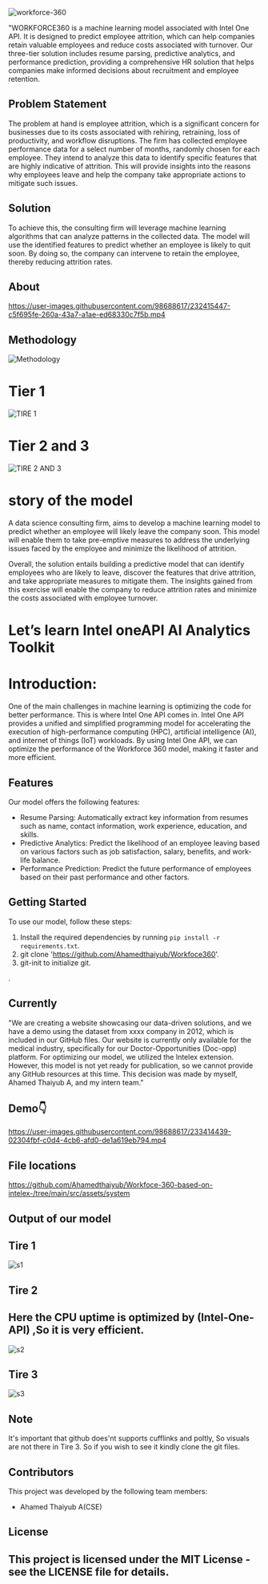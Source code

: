 



![workforce-360](https://github.com/Ahamedthaiyub/Workfoce360/blob/main/Screenshot%20(266).png?raw=true)

"WORKFORCE360 is a machine learning model associated with Intel One API. It is designed to predict employee attrition, which can help companies retain valuable employees and reduce costs associated with turnover. Our three-tier solution includes resume parsing, predictive analytics, and performance prediction, providing a comprehensive HR solution that helps companies make informed decisions about recruitment and employee retention. 
## Problem Statement

The problem at hand is employee attrition, which is a significant concern for businesses due to its costs associated with rehiring, retraining, loss of productivity, and workflow disruptions. The firm has collected employee performance data for a select number of months, randomly chosen for each employee. They intend to analyze this data to identify specific features that are highly indicative of attrition. This will provide insights into the reasons why employees leave and help the company take appropriate actions to mitigate such issues.


## Solution 

To achieve this, the consulting firm will leverage machine learning algorithms that can analyze patterns in the collected data. The model will use the identified features to predict whether an employee is likely to quit soon. By doing so, the company can intervene to retain the employee, thereby reducing attrition rates.

## About


https://user-images.githubusercontent.com/98688617/232415447-c5f695fe-260a-43a7-a1ae-ed68330c7f5b.mp4

## Methodology
![Methodology](https://github.com/Ahamedthaiyub/Workfoce360/blob/main/Screenshot%20(267).png?raw=true)

# Tier 1

![TIRE 1](https://github.com/Ahamedthaiyub/Workfoce360/blob/main/objects/Screenshot%20(252).png?raw=true)

# Tier 2 and 3

![TIRE 2 AND 3](https://github.com/Ahamedthaiyub/Workfoce360/blob/main/objects/Screenshot%20(251).png?raw=true)


# story of the model

 A data science consulting firm, aims to develop a machine learning model to predict whether an employee will likely leave the company soon. This model will enable them to take pre-emptive measures to address the underlying issues faced by the employee and minimize the likelihood of attrition.



Overall, the solution entails building a predictive model that can identify employees who are likely to leave, discover the features that drive attrition, and take appropriate measures to mitigate them. The insights gained from this exercise will enable the company to reduce attrition rates and minimize the costs associated with employee turnover.

# Let’s learn Intel oneAPI AI Analytics Toolkit​
# Introduction:

One of the main challenges in machine learning is optimizing the code for better performance. This is where Intel One API comes in. Intel One API provides a unified and simplified programming model for accelerating the execution of high-performance computing (HPC), artificial intelligence (AI), and internet of things (IoT) workloads. By using Intel One API, we can optimize the performance of the Workforce 360 model, making it faster and more efficient.



## Features

Our model offers the following features:

- Resume Parsing: Automatically extract key information from resumes such as name, contact information, work experience, education, and skills.
- Predictive Analytics: Predict the likelihood of an employee leaving based on various factors such as job satisfaction, salary, benefits, and work-life balance.
- Performance Prediction: Predict the future performance of employees based on their past performance and other factors.

## Getting Started

To use our model, follow these steps:

1. Install the required dependencies by running `pip install -r requirements.txt`.
2. git clone 'https://github.com/Ahamedthaiyub/Workfoce360'.
3. git-init to initialize git.


.





## Currently
"We are creating a website showcasing our data-driven solutions, and we have a demo using the dataset from xxxx company in 2012, which is included in our GitHub files. Our website is currently only available for the medical industry, specifically for our Doctor-Opportunities (Doc-opp) platform. For optimizing our model, we utilized the Intelex extension. However, this model is not yet ready for publication, so we cannot provide any GitHub resources at this time. This decision was made by myself, Ahamed Thaiyub A, and my intern team."
## Demo👇



https://user-images.githubusercontent.com/98688617/233414439-02304fbf-c0d4-4cb6-afd0-de1a619eb794.mp4


## File locations


https://github.com/Ahamedthaiyub/Workfoce-360-based-on-intelex-/tree/main/src/assets/system

## Output of our model
## Tire 1
![s1](https://github.com/Ahamedthaiyub/Workfoce360/blob/main/objects/Screenshot%20(258).png?raw=true)
## Tire 2 
## Here the CPU uptime is optimized by (Intel-One-API) ,So it is very efficient.

![s2](https://github.com/Ahamedthaiyub/Workfoce360/blob/main/objects/Screenshot%20(257).png?raw=true)
## Tire 3
![s3](https://github.com/Ahamedthaiyub/Workfoce360/blob/main/objects/Screenshot%20(256).png?raw=true)

## Note 
It's important that github does'nt supports cufflinks and poltly, So visuals are not there in  Tire 3. So if you wish to see it kindly clone the git files.

## Contributors

This project was developed by the following team members:

- Ahamed Thaiyub A(CSE)


## License

This project is licensed under the MIT License - see the LICENSE file for details.
---------------------------------------------------------------------------------------------------------------------------------------------------
